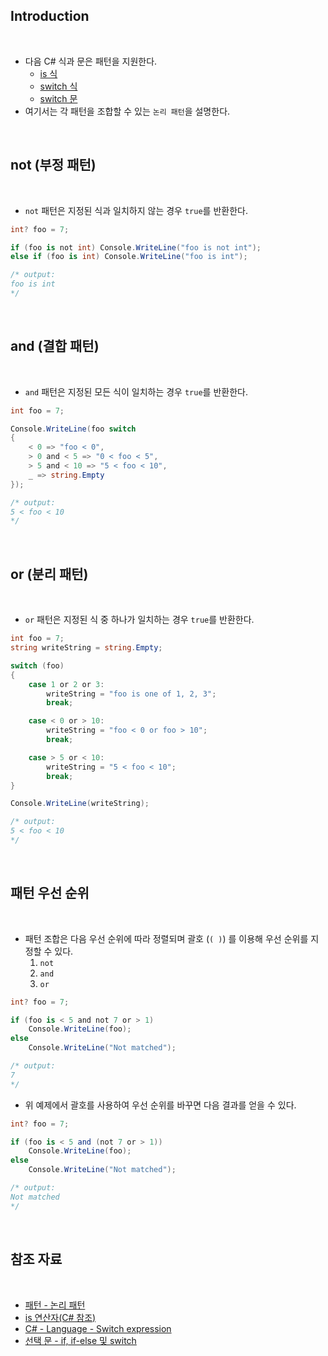 ## Introduction

<br>

- 다음 C# 식과 문은 패턴을 지원한다.
    - [is 식](https://learn.microsoft.com/ko-kr/dotnet/csharp/language-reference/operators/is)
    - [switch 식](https://peponi-paradise.tistory.com/entry/C-Language-Switch-expression)
    - [switch 문](https://learn.microsoft.com/ko-kr/dotnet/csharp/language-reference/statements/selection-statements#the-switch-statement)
- 여기서는 각 패턴을 조합할 수 있는 `논리 패턴`을 설명한다.

<br>

## not (부정 패턴)

<br>

- `not` 패턴은 지정된 식과 일치하지 않는 경우 `true`를 반환한다.

```cs
int? foo = 7;

if (foo is not int) Console.WriteLine("foo is not int");
else if (foo is int) Console.WriteLine("foo is int");

/* output:
foo is int
*/
```

<br>

## and (결합 패턴)

<br>

- `and` 패턴은 지정된 모든 식이 일치하는 경우 `true`를 반환한다.

```cs
int foo = 7;

Console.WriteLine(foo switch
{
    < 0 => "foo < 0",
    > 0 and < 5 => "0 < foo < 5",
    > 5 and < 10 => "5 < foo < 10",
    _ => string.Empty
});

/* output:
5 < foo < 10
*/
```

<br>

## or (분리 패턴)

<br>

- `or` 패턴은 지정된 식 중 하나가 일치하는 경우 `true`를 반환한다.

```cs
int foo = 7;
string writeString = string.Empty;

switch (foo)
{
    case 1 or 2 or 3:
        writeString = "foo is one of 1, 2, 3";
        break;

    case < 0 or > 10:
        writeString = "foo < 0 or foo > 10";
        break;

    case > 5 or < 10:
        writeString = "5 < foo < 10";
        break;
}

Console.WriteLine(writeString);

/* output:
5 < foo < 10
*/
```

<br>

## 패턴 우선 순위

<br>

- 패턴 조합은 다음 우선 순위에 따라 정렬되며 괄호 (`( )`) 를 이용해 우선 순위를 지정할 수 있다.
    1. `not`
    2. `and`
    3. `or`

```cs
int? foo = 7;

if (foo is < 5 and not 7 or > 1)
    Console.WriteLine(foo);
else
    Console.WriteLine("Not matched");

/* output:
7
*/
```

- 위 예제에서 괄호를 사용하여 우선 순위를 바꾸면 다음 결과를 얻을 수 있다.

```cs
int? foo = 7;

if (foo is < 5 and (not 7 or > 1))
    Console.WriteLine(foo);
else
    Console.WriteLine("Not matched");

/* output:
Not matched
*/
```

<br>

## 참조 자료

<br>

- [패턴 - 논리 패턴](https://learn.microsoft.com/ko-kr/dotnet/csharp/language-reference/operators/patterns#logical-patterns)
- [is 연산자(C# 참조)](https://learn.microsoft.com/ko-kr/dotnet/csharp/language-reference/operators/is)
- [C# - Language - Switch expression](https://peponi-paradise.tistory.com/entry/C-Language-Switch-expression)
- [선택 문 - if, if-else 및 switch](https://learn.microsoft.com/ko-kr/dotnet/csharp/language-reference/statements/selection-statements#the-switch-statement)
